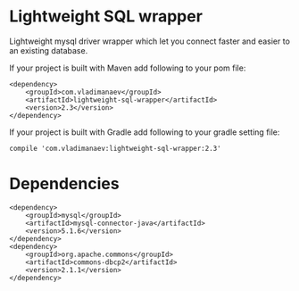 Lightweight SQL wrapper
=====================


Lightweight mysql driver wrapper which let you connect faster and easier to an existing database.

If your project is built with Maven add following to your pom file:
```
<dependency>
    <groupId>com.vladimanaev</groupId>
    <artifactId>lightweight-sql-wrapper</artifactId>
    <version>2.3</version>
</dependency>
```

If your project is built with Gradle add following to your gradle setting file:
```
compile 'com.vladimanaev:lightweight-sql-wrapper:2.3'
```

Dependencies
=============
```
<dependency>
	<groupId>mysql</groupId>
	<artifactId>mysql-connector-java</artifactId>
	<version>5.1.6</version>
</dependency>
<dependency>
    <groupId>org.apache.commons</groupId>
    <artifactId>commons-dbcp2</artifactId>
    <version>2.1.1</version>
</dependency>
```

